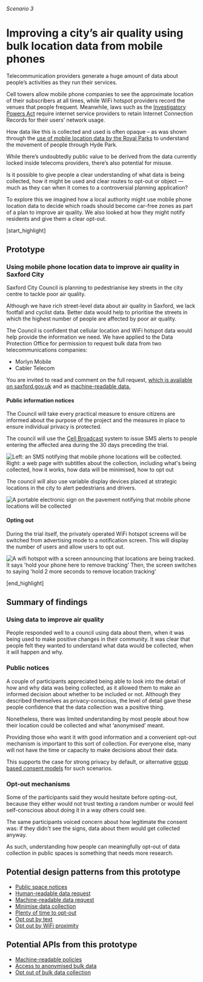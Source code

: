 ###### Scenario 3
# Improving a city’s air quality using bulk location data from mobile phones

Telecommunication providers generate a huge amount of data about people’s activities as they run their services.

Cell towers allow mobile phone companies to see the approximate location of their subscribers at all times, while WiFi hotspot providers record the venues that people frequent. Meanwhile, laws such as the [Investigatory Powers Act](http://www.legislation.gov.uk/ukpga/2016/25/contents/enacted) require internet service providers to retain Internet Connection Records for their users’ network usage.

How data like this is collected and used is often opaque – as was shown through the [use of mobile location data by the Royal Parks](https://www.theguardian.com/world/2015/dec/25/hyde-park-visitors-tracked-mobile-phone-data-ee) to understand the movement of people through Hyde Park.

While there’s undoubtedly public value to be derived from the data currently locked inside telecoms providers, there’s also potential for misuse.

Is it possible to give people a clear understanding of what data is being collected, how it might be used and clear routes to opt-out or object &mdash; much as they can when it comes to a controversial planning application?

To explore this we imagined how a local authority might use mobile phone location data to decide which roads should become car-free zones as part of a plan to improve air quality. We also looked at how they might notify residents and give them a clear opt-out.


[start_highlight]

## Prototype
### Using mobile phone location data to improve air quality in Saxford City

Saxford City Council is planning to pedestrianise key streets in the city centre to tackle poor air quality.

Although we have rich street-level data about air quality in Saxford, we lack footfall and cyclist data. Better data would help to prioritise the streets in which the highest number of people are affected by poor air quality.


The Council is confident that cellular location and WiFi hotspot data would help provide the information we need. We have applied to the Data Protection Office for permission to request bulk data from two telecommunications companies:

 * Morlyn Mobile
 * Cabler Telecom


You are invited to read and comment on the full request, [which is available on saxford.gov.uk](https://gist.github.com/paulfurley/21ac195a66803588a27870f634dfef02#file-collection_request-md) and as [machine-readable data.](https://gist.githubusercontent.com/paulfurley/21ac195a66803588a27870f634dfef02/raw/75910d4dd41091f1fd7e49636169c0e09957b76c/collection_request.json)

#### Public information notices

The Council will take every practical measure to ensure citizens are informed about the purpose of the project and the measures in place to ensure individual privacy is protected.

The council will use the [Cell Broadcast](https://en.wikipedia.org/wiki/Cell_Broadcast) system to issue SMS alerts to people entering the affected area during the 30 days preceding the trial.

![Left: an SMS notifying that mobile phone locations will be collected. Right: a web page with subtitles about the collection, including what's being collected, how it works, how data will be minimised, how to opt out](https://s3-eu-west-1.amazonaws.com/projectsbyif.com/longform/openapis.projectsbyif.com/Saxford-council_prototype-v1.jpg)

The council will also use variable display devices placed at strategic locations in the city to alert pedestrians and drivers.

![A portable electronic sign on the pavement notifying that mobile phone locations will be collected](https://s3-eu-west-1.amazonaws.com/projectsbyif.com/longform/openapis.projectsbyif.com/variable-message-signs_v2.gif)

#### Opting out

During the trial itself, the privately operated WiFi hotspot screens will be switched from advertising mode to a notification screen. This will display the number of users and allow users to opt out.

![A wifi hotspot with a screen announcing that locations are being tracked. It says 'hold your phone here to remove tracking' Then, the screen switches to saying 'hold 2 more seconds to remove location tracking'](https://s3-eu-west-1.amazonaws.com/projectsbyif.com/longform/openapis.projectsbyif.com/bus-stop-ad_v1.gif)

[end_highlight]

## Summary of findings

### Using data to improve air quality

People responded well to a council using data about them, when it was being used to make positive changes in their community. It was clear that people felt they wanted to understand what data would be collected, when it will happen and why.

### Public notices

A couple of participants appreciated being able to look into the detail of how and why data was being collected, as it allowed them to make an informed decision about whether to be included or not. Although they described themselves as privacy-conscious, the level of detail gave these people confidence that the data collection was a positive thing.

Nonetheless, there was limited understanding by most people about how their location could be collected and what ‘anonymised’ meant.

Providing those who want it with good information and a convenient opt-out mechanism is important to this sort of collection. For everyone else, many will not have the time or capacity to make decisions about their data.

This supports the case for strong privacy by default, or alternative [group based consent models](https://www.connectedhealthcities.org/get-involved/citizens-juries/) for such scenarios.

### Opt-out mechanisms

Some of the participants said they would hesitate before opting-out, because they either would not trust texting a random number or would feel self-conscious about doing it in a way others could see.

The same participants voiced concern about how legitimate the consent was: if they didn't see the signs, data about them would get collected anyway.

As such, understanding how people can meaningfully opt-out of data collection in public spaces is something that needs more research.

## Potential design patterns from this prototype

* [Public space notices](/potential-design-patterns-for-open-apis-in-the-utilities-sector#publicspacenotices)
* [Human-readable data request](/potential-design-patterns-for-open-apis-in-the-utilities-sector#humanreadabledatarequest)
* [Machine-readable data request](/potential-design-patterns-for-open-apis-in-the-utilities-sector#machinereadabledatarequest)
* [Minimise data collection](/potential-design-patterns-for-open-apis-in-the-utilities-sector#minimisedatacollection)
* [Plenty of time to opt-out](/potential-design-patterns-for-open-apis-in-the-utilities-sector#plentyoftimetooptout)
* [Opt out by text](/potential-design-patterns-for-open-apis-in-the-utilities-sector#optoutbytext)
* [Opt out by WiFi proximity](/potential-design-patterns-for-open-apis-in-the-utilities-sector#optoutbywifiproximity)

## Potential APIs from this prototype

* [Machine-readable policies](/potential-open-apis-for-the-telecoms-sector#machinereadablepolicies)
* [Access to anonymised bulk data](/potential-open-apis-for-the-telecoms-sector#accesstoanonymisedbulkdata)
* [Opt out of bulk data collection](/potential-open-apis-for-the-telecoms-sector#optoutofbulkdatacollection)
